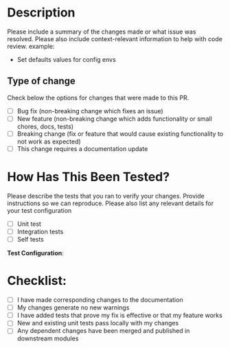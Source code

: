 # Description

Please include a summary of the changes made or what issue was resolved. Please also include context-relevant information to help with code review.
example:

-   Set defaults values for config envs

## Type of change

Check below the options for changes that were made to this PR.

-   [ ] Bug fix (non-breaking change which fixes an issue)
-   [ ] New feature (non-breaking change which adds functionality or small chores, docs, tests)
-   [ ] Breaking change (fix or feature that would cause existing functionality to not work as expected)
-   [ ] This change requires a documentation update

# How Has This Been Tested?

Please describe the tests that you ran to verify your changes. Provide instructions so we can reproduce. Please also list any relevant details for your test configuration

-   [ ] Unit test
-   [ ] Integration tests
-   [ ] Self tests

**Test Configuration**:

# Checklist:

-   [ ] I have made corresponding changes to the documentation
-   [ ] My changes generate no new warnings
-   [ ] I have added tests that prove my fix is effective or that my feature works
-   [ ] New and existing unit tests pass locally with my changes
-   [ ] Any dependent changes have been merged and published in downstream modules
